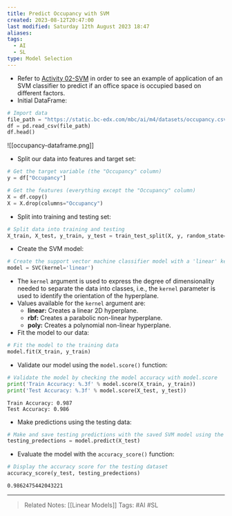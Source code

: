 ```yaml
---
title: Predict Occupancy with SVM
created: 2023-08-12T20:47:00
last modified: Saturday 12th August 2023 18:47
aliases: 
tags:
  - AI
  - SL
type: Model Selection
---
```

- Refer to [Activity 02-SVM](file:///C:/Users/JORMIL/Work/AI_MicroBootCamp/mbc-ai/04-Classification/demos/02-SVM) in order to see an example of application of an SVM classifier to predict if an office space is occupied based on different factors.
- Initial DataFrame:
```python
# Import data
file_path = "https://static.bc-edx.com/mbc/ai/m4/datasets/occupancy.csv"
df = pd.read_csv(file_path)
df.head()
```
![[occupancy-dataframe.png]]
- Split our data into features and target set:
```python
# Get the target variable (the "Occupancy" column)
y = df["Occupancy"]

# Get the features (everything except the "Occupancy" column)
X = df.copy()
X = X.drop(columns="Occupancy")
```
- Split into training and testing set:
```python
# Split data into training and testing
X_train, X_test, y_train, y_test = train_test_split(X, y, random_state=42)
```
- Create the SVM model:
```python
# Create the support vector machine classifier model with a 'linear' kernel
model = SVC(kernel='linear')
```
- The `kernel` argument is used to express the degree of dimensionality needed to separate the data into classes, i.e., the `kernel` parameter is used to identify the orientation of the hyperplane.
- Values available for the `kernel` argument are:
	- **linear:** Creates a linear 2D hyperplane.
	- **rbf:** Creates a parabolic non-linear hyperplane.
	* **poly:** Creates a polynomial non-linear hyperplane.
- Fit the model to our data:
```python
# Fit the model to the training data
model.fit(X_train, y_train)
```
- Validate our model using the `model.score()` function:
```python
# Validate the model by checking the model accuracy with model.score
print('Train Accuracy: %.3f' % model.score(X_train, y_train))
print('Test Accuracy: %.3f' % model.score(X_test, y_test))
```
```text
Train Accuracy: 0.987
Test Accuracy: 0.986
```
- Make predictions using the testing data:
```python
# Make and save testing predictions with the saved SVM model using the testing data
testing_predections = model.predict(X_test)
```
- Evaluate the model with the `accuracy_score()` function:
```python
# Display the accuracy score for the testing dataset
accuracy_score(y_test, testing_predections)
```
```text
0.9862475442043221
```
---
>Related Notes: [[Linear Models]]
>Tags: #AI #SL 
